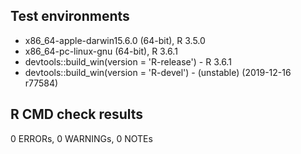 ## Test environments
* x86_64-apple-darwin15.6.0 (64-bit), R 3.5.0
* x86_64-pc-linux-gnu (64-bit), R 3.6.1
* devtools::build_win(version = 'R-release') - R 3.6.1
* devtools::build_win(version = 'R-devel') - (unstable) (2019-12-16 r77584)

## R CMD check results

0 ERRORs, 0 WARNINGs, 0 NOTEs
